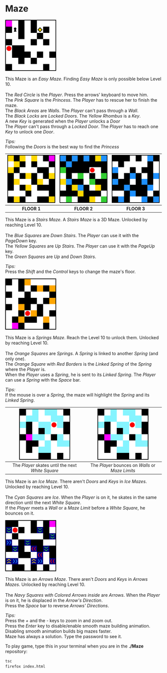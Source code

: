 # Maze
<img src="/media/images/easymaze.png">

This Maze is an <i>Easy Maze</i>. Finding <i>Easy Maze</i> is only possible below Level 10.</br></br>
The <i>Red Circle</i> is the <i>Player</i>. Press the arrows' keyboard to move him.</br>
The <i>Pink Square</i> is the <i>Princess</i>. The <i>Player</i> has to rescue her to finish the maze.</br>
The <i>Black Areas</i> are <i>Walls</i>. The <i>Player</i> can't pass through a <i>Wall</i>.</br>
The <i>Black Locks</i> are <i>Locked Doors</i>. The <i>Yellow Rhombus</i> is a <i>Key</i>.</br>
A new <i>Key</i> is generated when the <i>Player</i> unlocks a <i>Door</i></br>
The <i>Player</i> can't pass through a <i>Locked Door</i>. The <i>Player</i> has to reach one <i>Key</i> to unlock one <i>Door</i>.</br>

<i>Tips:</i></br>
Following the <i>Doors</i> is the best way to find the <i>Princess</i></br>

|<img src="/media/images/stairsmaze_floor1.png"/>|<img src="/media/images/stairsmaze_floor2.png"/>|<img src="/media/images/stairsmaze_floor3.png"/>|
|:------------:|:-------------:|:-----------:|
|<b>FLOOR 1</b>|<b>FLOOR 2</b>|<b>FLOOR 3</b>|

This Maze is a <i>Stairs Maze</i>. A <i>Stairs Maze</i> is a 3D Maze. Unlocked by reaching Level 10.</br></br>
The <i>Blue Squares</i> are <i>Down Stairs</i>. The <i>Player</i> can use it with the <i>PageDown</i> key.</br>
The <i>Yellow Squares</i> are <i>Up Stairs</i>. The <i>Player</i> can use it with the <i>PageUp</i> key.</br>
The <i>Green Squares</i> are <i>Up</i> and <i>Down Stairs</i>.</br>

<i>Tips:</i></br>
Press the <i>Shift</i> and the <i>Control</i> keys to change the maze's floor.</br>

<img src="/media/images/springsmaze.png">

This Maze is a <i>Springs Maze</i>. Reach the Level 10 to unlock them. Unlocked by reaching Level 10.</br></br>
The <i>Orange Squares</i> are <i>Springs</i>. A <i>Spring</i> is linked to another <i>Spring</i> (and only one).</br>
The <i>Orange Square</i> with <i>Red Borders</i> is the <i>Linked Spring</i> of the <i>Spring</i> where the <i>Player</i> is.</br>
When the <i>Player</i> uses a <i>Spring</i>, he is sent to its <i>Linked Spring</i>. The <i>Player</i> can use a <i>Spring</i> with the <i>Space</i> bar.</br>

<i>Tips:</i></br>
If the mouse is over a <i>Spring</i>, the maze will highlight the <i>Spring</i> and its <i>Linked Spring</i>.</br>

|<img src="/media/images/icemaze_skating.gif"/>|<img src="/media/images/icemaze_bouncing.gif"/>|
|:------------:|:-------------:|
|The <i>Player</i> skates until the next <i>White Square</i>|The <i>Player</i> bounces on <i>Walls</i> or <i>Maze Limits</i>|

This Maze is an <i>Ice Maze</i>. There aren't <i>Doors</i> and <i>Keys</i> in <i>Ice Mazes</i>. Unlocked by reaching Level 10.</br></br>
The <i>Cyan Squares</i> are <i>Ice</i>. When the <i>Player</i> is on it, he skates in the same direction until the next <i>White Square</i>.</br>
If the <i>Player</i> meets a <i>Wall</i> or a <i>Maze Limit</i> before a <i>White Square</i>, he bounces on it.</br>

<img src="/media/images/arrowsmaze.png">

This Maze is an <i>Arrows Maze</i>. There aren't <i>Doors</i> and <i>Keys</i> in <i>Arrows Mazes</i>. Unlocked by reaching Level 10.</br></br>
The <i>Navy Squares with Colored Arrows inside</i> are <i>Arrows</i>. When the <i>Player</i> is on it, he is displaced in the <i>Arrow's Direction</i>.</br>
Press the <i>Space</i> bar to reverse <i>Arrows' Directions</i>.</br>

<i>Tips:</i></br>
Press the <i>+</i> and the <i>-</i> keys to zoom in and zoom out.</br>
Press the <i>Enter</i> key to disable/enable smooth maze building animation. Disabling smooth animation builds big mazes faster.</br>
Maze has always a solution. Type the password to see it.</br>

To play game, type this in your terminal when you are in the <b>./Maze</b> repository:</br>
```sh
tsc
firefox index.html
```
